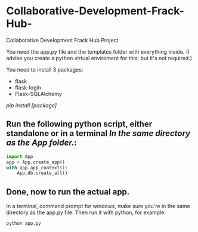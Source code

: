 # Collaborative-Development-Frack-Hub-
Collaborative Development Frack Hub Project


You need the app.py file and the templates folder with everything inside.
(I advise you create a python virtual enviroment for this; but it's not required.)

You need to install 3 packages:
- flask
- flask-login
- Flask-SQLAlchemy

*pip install [package]*

## Run the following python script, either standalone or in a terminal *In the same directory as the App folder.*:
```python
import App
app = App.create_app()
with app.app_context():
    App.db.create_all()
```

## Done, now to run the actual app.
In a terminal, command prompt for windows, make sure you're in the same directory as the app.py file.
Then run it with python, for example:
```
python app.py
```
